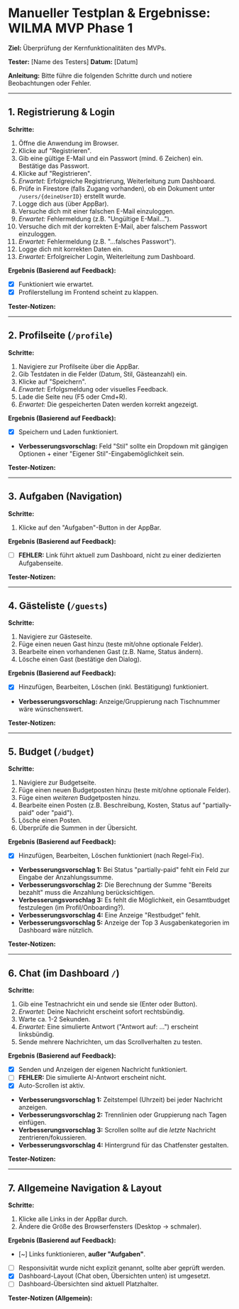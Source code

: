 # Manueller Testplan & Ergebnisse: WILMA MVP Phase 1

**Ziel:** Überprüfung der Kernfunktionalitäten des MVPs.

**Tester:** [Name des Testers]
**Datum:** [Datum]

**Anleitung:** Bitte führe die folgenden Schritte durch und notiere Beobachtungen oder Fehler.

---

## 1. Registrierung & Login

**Schritte:**
1.  Öffne die Anwendung im Browser.
2.  Klicke auf "Registrieren".
3.  Gib eine gültige E-Mail und ein Passwort (mind. 6 Zeichen) ein. Bestätige das Passwort.
4.  Klicke auf "Registrieren".
5.  *Erwartet:* Erfolgreiche Registrierung, Weiterleitung zum Dashboard.
6.  Prüfe in Firestore (falls Zugang vorhanden), ob ein Dokument unter `/users/{deineUserID}` erstellt wurde.
7.  Logge dich aus (über AppBar).
8.  Versuche dich mit einer falschen E-Mail einzuloggen.
9.  *Erwartet:* Fehlermeldung (z.B. "Ungültige E-Mail...").
10. Versuche dich mit der korrekten E-Mail, aber falschem Passwort einzuloggen.
11. *Erwartet:* Fehlermeldung (z.B. "...falsches Passwort").
12. Logge dich mit korrekten Daten ein.
13. *Erwartet:* Erfolgreicher Login, Weiterleitung zum Dashboard.

**Ergebnis (Basierend auf Feedback):**
*   [x] Funktioniert wie erwartet.
*   [x] Profilerstellung im Frontend scheint zu klappen.

**Tester-Notizen:**


---

## 2. Profilseite (`/profile`)

**Schritte:**
1.  Navigiere zur Profilseite über die AppBar.
2.  Gib Testdaten in die Felder (Datum, Stil, Gästeanzahl) ein.
3.  Klicke auf "Speichern".
4.  *Erwartet:* Erfolgsmeldung oder visuelles Feedback.
5.  Lade die Seite neu (F5 oder Cmd+R).
6.  *Erwartet:* Die gespeicherten Daten werden korrekt angezeigt.

**Ergebnis (Basierend auf Feedback):**
*   [x] Speichern und Laden funktioniert.
*   **Verbesserungsvorschlag:** Feld "Stil" sollte ein Dropdown mit gängigen Optionen + einer "Eigener Stil"-Eingabemöglichkeit sein.

**Tester-Notizen:**


---

## 3. Aufgaben (Navigation)

**Schritte:**
1.  Klicke auf den "Aufgaben"-Button in der AppBar.

**Ergebnis (Basierend auf Feedback):**
*   [ ] **FEHLER:** Link führt aktuell zum Dashboard, nicht zu einer dedizierten Aufgabenseite.

**Tester-Notizen:**


---

## 4. Gästeliste (`/guests`)

**Schritte:**
1.  Navigiere zur Gästeseite.
2.  Füge einen neuen Gast hinzu (teste mit/ohne optionale Felder).
3.  Bearbeite einen vorhandenen Gast (z.B. Name, Status ändern).
4.  Lösche einen Gast (bestätige den Dialog).

**Ergebnis (Basierend auf Feedback):**
*   [x] Hinzufügen, Bearbeiten, Löschen (inkl. Bestätigung) funktioniert.
*   **Verbesserungsvorschlag:** Anzeige/Gruppierung nach Tischnummer wäre wünschenswert.

**Tester-Notizen:**


---

## 5. Budget (`/budget`)

**Schritte:**
1.  Navigiere zur Budgetseite.
2.  Füge einen neuen Budgetposten hinzu (teste mit/ohne optionale Felder).
3.  Füge einen *weiteren* Budgetposten hinzu.
4.  Bearbeite einen Posten (z.B. Beschreibung, Kosten, Status auf "partially-paid" oder "paid").
5.  Lösche einen Posten.
6.  Überprüfe die Summen in der Übersicht.

**Ergebnis (Basierend auf Feedback):**
*   [x] Hinzufügen, Bearbeiten, Löschen funktioniert (nach Regel-Fix).
*   **Verbesserungsvorschlag 1:** Bei Status "partially-paid" fehlt ein Feld zur Eingabe der Anzahlungssumme.
*   **Verbesserungsvorschlag 2:** Die Berechnung der Summe "Bereits bezahlt" muss die Anzahlung berücksichtigen.
*   **Verbesserungsvorschlag 3:** Es fehlt die Möglichkeit, ein Gesamtbudget festzulegen (im Profil/Onboarding?).
*   **Verbesserungsvorschlag 4:** Eine Anzeige "Restbudget" fehlt.
*   **Verbesserungsvorschlag 5:** Anzeige der Top 3 Ausgabenkategorien im Dashboard wäre nützlich.

**Tester-Notizen:**


---

## 6. Chat (im Dashboard `/`)

**Schritte:**
1.  Gib eine Testnachricht ein und sende sie (Enter oder Button).
2.  *Erwartet:* Deine Nachricht erscheint sofort rechtsbündig.
3.  Warte ca. 1-2 Sekunden.
4.  *Erwartet:* Eine simulierte Antwort ("Antwort auf: ...") erscheint linksbündig.
5.  Sende mehrere Nachrichten, um das Scrollverhalten zu testen.

**Ergebnis (Basierend auf Feedback):**
*   [x] Senden und Anzeigen der eigenen Nachricht funktioniert.
*   [ ] **FEHLER:** Die simulierte AI-Antwort erscheint nicht.
*   [x] Auto-Scrollen ist aktiv.
*   **Verbesserungsvorschlag 1:** Zeitstempel (Uhrzeit) bei jeder Nachricht anzeigen.
*   **Verbesserungsvorschlag 2:** Trennlinien oder Gruppierung nach Tagen einfügen.
*   **Verbesserungsvorschlag 3:** Scrollen sollte auf die *letzte* Nachricht zentrieren/fokussieren.
*   **Verbesserungsvorschlag 4:** Hintergrund für das Chatfenster gestalten.

**Tester-Notizen:**


---

## 7. Allgemeine Navigation & Layout

**Schritte:**
1.  Klicke alle Links in der AppBar durch.
2.  Ändere die Größe des Browserfensters (Desktop -> schmaler).

**Ergebnis (Basierend auf Feedback):**
*   [~] Links funktionieren, **außer "Aufgaben"**.
*   [ ] Responsivität wurde nicht explizit genannt, sollte aber geprüft werden.
*   [x] Dashboard-Layout (Chat oben, Übersichten unten) ist umgesetzt.
*   [ ] Dashboard-Übersichten sind aktuell Platzhalter.

**Tester-Notizen (Allgemein):** 